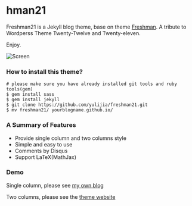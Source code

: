 hman21
==========

Freshman21 is a Jekyll blog theme, base on theme [Freshman](http://github.com/yulijia/freshman). A tribute to Wordperss Theme Twenty-Twelve and Twenty-eleven. 

Enjoy.


![Screen](http://i.imgur.com/oSp7kacl.png)

### How to install this theme?

```
# please make sure you have already installed git tools and ruby tools(gem)
$ gem install sass
$ gem install jekyll
$ git clone https://github.com/yulijia/freshman21.git
$ mv freshman21/ yourblogname.github.io/
```

### A Summary of Features

- Provide single column and two columns style
- Simple and easy to use
- Comments by Disqus
- Support LaTeX(MathJax)


### Demo

Single column, please see [my own blog](http://yulijia.net/en/)

Two columns, please see the [theme website](http://yulijia.net/freshman21/)


